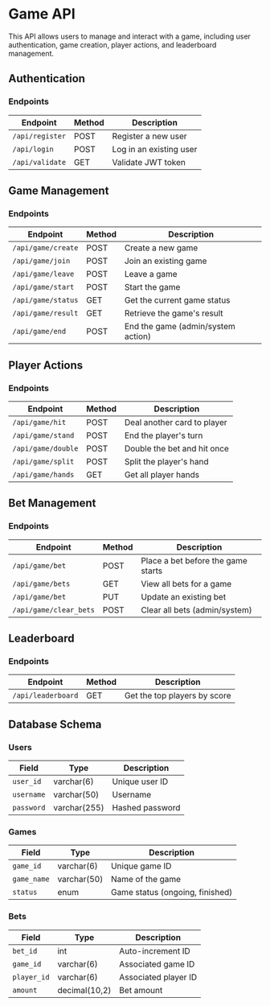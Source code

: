 # Game API

This API allows users to manage and interact with a game, including user authentication, game creation, player actions, and leaderboard management.

## Authentication

### Endpoints
| Endpoint | Method | Description |
| -------- | ------ | ----------- |
| `/api/register` | POST | Register a new user |
| `/api/login` | POST | Log in an existing user |
| `/api/validate` | GET | Validate JWT token |

## Game Management

### Endpoints
| Endpoint | Method | Description |
| -------- | ------ | ----------- |
| `/api/game/create` | POST | Create a new game |
| `/api/game/join` | POST | Join an existing game |
| `/api/game/leave` | POST | Leave a game |
| `/api/game/start` | POST | Start the game |
| `/api/game/status` | GET | Get the current game status |
| `/api/game/result` | GET | Retrieve the game's result |
| `/api/game/end` | POST | End the game (admin/system action) |

## Player Actions

### Endpoints
| Endpoint | Method | Description |
| -------- | ------ | ----------- |
| `/api/game/hit` | POST | Deal another card to player |
| `/api/game/stand` | POST | End the player's turn |
| `/api/game/double` | POST | Double the bet and hit once |
| `/api/game/split` | POST | Split the player's hand |
| `/api/game/hands` | GET | Get all player hands |

## Bet Management

### Endpoints
| Endpoint | Method | Description |
| -------- | ------ | ----------- |
| `/api/game/bet` | POST | Place a bet before the game starts |
| `/api/game/bets` | GET | View all bets for a game |
| `/api/game/bet` | PUT | Update an existing bet |
| `/api/game/clear_bets` | POST | Clear all bets (admin/system) |

## Leaderboard

### Endpoints
| Endpoint | Method | Description |
| -------- | ------ | ----------- |
| `/api/leaderboard` | GET | Get the top players by score |

## Database Schema

### Users
| Field     | Type          | Description       |
| --------- | ------------- | ----------------- |
| `user_id` | varchar(6)    | Unique user ID    |
| `username`| varchar(50)   | Username          |
| `password`| varchar(255)  | Hashed password   |

### Games
| Field     | Type          | Description          |
| --------- | ------------- | -------------------- |
| `game_id` | varchar(6)    | Unique game ID       |
| `game_name`| varchar(50)  | Name of the game     |
| `status`  | enum          | Game status (ongoing, finished) |

### Bets
| Field     | Type          | Description          |
| --------- | ------------- | -------------------- |
| `bet_id`  | int           | Auto-increment ID    |
| `game_id` | varchar(6)    | Associated game ID   |
| `player_id`| varchar(6)   | Associated player ID |
| `amount`  | decimal(10,2) | Bet amount           |


